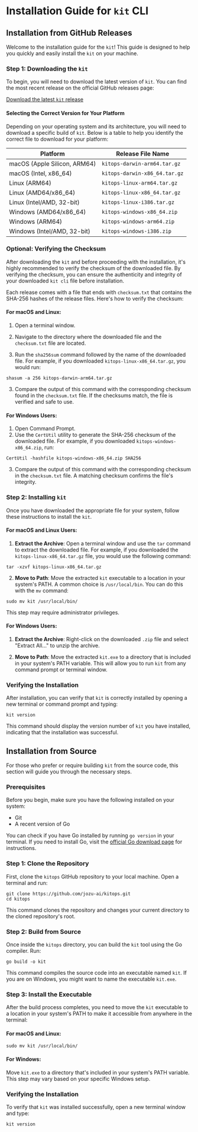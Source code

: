 # Installation Guide for `kit` CLI 

## Installation from GitHub Releases 
Welcome to the installation guide for the `kit`! This guide is designed to help you quickly and easily install the `kit` on your machine.

### Step 1: Downloading the `kit`

To begin, you will need to download the latest version of `kit`. You can find the most recent release on the official GitHub releases page:

[Download the latest `kit` release](https://github.com/jozu-ai/kitops/releases/latest)

#### Selecting the Correct Version for Your Platform

Depending on your operating system and its architecture, you will need to download a specific build of `kit`. Below is a table to help you identify the correct file to download for your platform:

| Platform                          | Release File Name               |
|-----------------------------------|---------------------------------|
| macOS (Apple Silicon, ARM64)      | `kitops-darwin-arm64.tar.gz`    |
| macOS (Intel, x86_64)             | `kitops-darwin-x86_64.tar.gz`   |
| Linux (ARM64)                     | `kitops-linux-arm64.tar.gz`     |
| Linux (AMD64/x86_64)              | `kitops-linux-x86_64.tar.gz`    |
| Linux (Intel/AMD, 32-bit)         | `kitops-linux-i386.tar.gz`      |
| Windows (AMD64/x86_64)            | `kitops-windows-x86_64.zip`     |
| Windows (ARM64)                   | `kitops-windows-arm64.zip`      |
| Windows (Intel/AMD, 32-bit)       | `kitops-windows-i386.zip`       |


### Optional: Verifying the Checksum

After downloading the `kit` and before proceeding with the installation, it's highly recommended to verify the checksum of the downloaded file. By verifying the checksum, you can ensure the authenticity and integrity of your downloaded `kit cli` file before installation.

Each release comes with a file that ends with `checksum.txt` that contains the SHA-256 hashes of the release files. Here's how to verify the checksum:

#### For macOS and Linux:

1. Open a terminal window.

2. Navigate to the directory where the downloaded file and the `checksum.txt` file are located.

3. Run the `sha256sum` command followed by the name of the downloaded file. For example, if you downloaded `kitops-linux-x86_64.tar.gz`, you would run:
```shell
shasum -a 256 kitops-darwin-arm64.tar.gz
```
3. Compare the output of this command with the corresponding checksum found in the `checksum.txt` file. If the checksums match, the file is verified and safe to use.

#### For Windows Users:

1. Open Command Prompt.
2. Use the `CertUtil` utility to generate the SHA-256 checksum of the downloaded file. For example, if you downloaded `kitops-windows-x86_64.zip`, run:
```shell
CertUtil -hashfile kitops-windows-x86_64.zip SHA256
```
3. Compare the output of this command with the corresponding checksum in the `checksum.txt` file. A matching checksum confirms the file's integrity.

### Step 2: Installing `kit`

Once you have downloaded the appropriate file for your system, follow these instructions to install the `kit`.

#### For macOS and Linux Users:

1. **Extract the Archive**: Open a terminal window and use the `tar` command to extract the downloaded file. For example, if you downloaded the `kitops-linux-x86_64.tar.gz` file, you would use the following command:

```shell
tar -xzvf kitops-linux-x86_64.tar.gz
```

2. **Move to Path**: Move the extracted `kit` executable to a location in your system's PATH. A common choice is `/usr/local/bin`. You can do this with the `mv` command:

```
sudo mv kit /usr/local/bin/
```
This step may require administrator privileges.

#### For Windows Users:

1. **Extract the Archive**: Right-click on the downloaded `.zip` file and select "Extract All..." to unzip the archive.

2. **Move to Path**: Move the extracted `kit.exe` to a directory that is included in your system's PATH variable. This will allow you to run `kit` from any command prompt or terminal window.


### Verifying the Installation

After installation, you can verify that `kit` is correctly installed by opening a new terminal or command prompt and typing:

```shell
kit version
```

This command should display the version number of `kit` you have installed, indicating that the installation was successful.


## Installation from Source

For those who prefer or require building `kit` from the source code, this section will guide you through the necessary steps. 

### Prerequisites

Before you begin, make sure you have the following installed on your system:

- Git
- A recent version of Go

You can check if you have Go installed by running `go version` in your terminal. If you need to install Go, visit the [official Go download page](https://golang.org/dl/) for instructions.

### Step 1: Clone the Repository

First, clone the `kitops` GitHub repository to your local machine. Open a terminal and run:


```shell
git clone https://github.com/jozu-ai/kitops.git
cd kitops
```

This command clones the repository and changes your current directory to the cloned repository's root.

### Step 2: Build from Source

Once inside the `kitops` directory, you can build the `kit` tool using the Go compiler. Run:

```shell
go build -o kit
```

This command compiles the source code into an executable named `kit`. If you are on Windows, you might want to name the executable `kit.exe`.

### Step 3: Install the Executable

After the build process completes, you need to move the `kit` executable to a location in your system's PATH to make it accessible from anywhere in the terminal:

#### For macOS and Linux:

```shell
sudo mv kit /usr/local/bin/
```

#### For Windows:

Move `kit.exe` to a directory that's included in your system's PATH variable. This step may vary based on your specific Windows setup.

### Verifying the Installation

To verify that `kit` was installed successfully, open a new terminal window and type:

```shell
kit version
```

